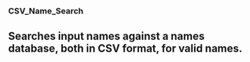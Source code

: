 ### CSV_Name_Search

## Searches input names against a names database, both in CSV format, for valid names.


